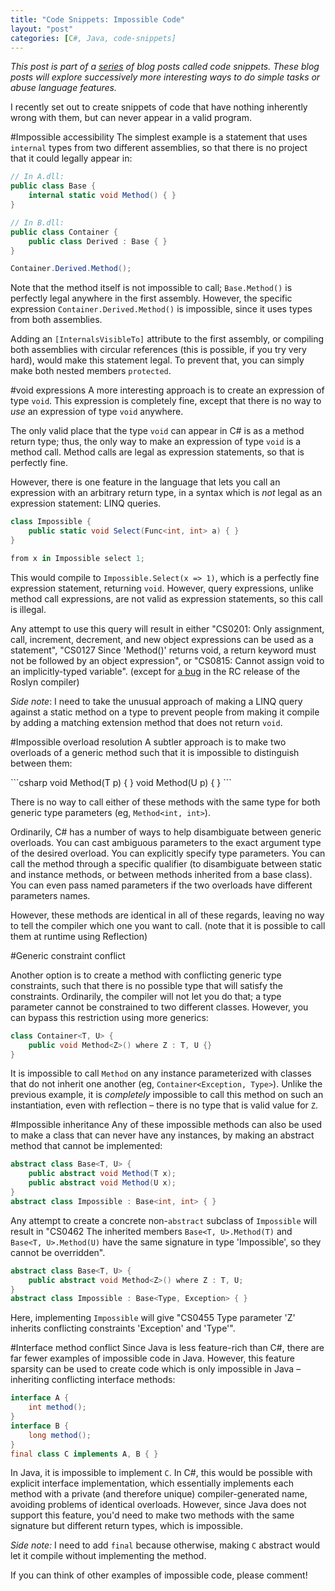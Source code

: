 ```yaml
---
title: "Code Snippets: Impossible Code"
layout: "post"
categories: [C#, Java, code-snippets]
---
```


_This post is part of a [series](/#code-snippets) of blog posts called code snippets.  These blog posts will explore successively more interesting ways to do simple tasks or abuse language features._

I recently set out to create snippets of code that have nothing inherently wrong with them, but can never appear in a valid program.

#Impossible accessibility
The simplest example is a statement that uses `internal` types from two different assemblies, so that there is no project that it could legally appear in:

```csharp
// In A.dll:
public class Base {
    internal static void Method() { }
}

// In B.dll:
public class Container {
    public class Derived : Base { }
}

Container.Derived.Method();
```

Note that the method itself is not impossible to call;  `Base.Method()` is perfectly legal anywhere in the first assembly.  However, the specific expression `Container.Derived.Method()` is impossible, since it uses types from both assemblies.

Adding an `[InternalsVisibleTo]` attribute to the first assembly, or compiling both assemblies with circular references (this is possible, if you try very hard), would make this statement legal.  To prevent that, you can simply make both nested members `protected`. 

#void expressions
A more interesting approach is to create an expression of type `void`.  This expression is completely fine, except that there is no way to _use_ an expression of type `void` anywhere.

The only valid place that the type `void` can appear in C# is as a method return type; thus, the only way to make an expression of type `void` is a method call.  Method calls are legal as expression statements, so that is perfectly fine.

However, there is one feature in the language that lets you call an expression with an arbitrary return type, in a syntax which is _not_ legal as an expression statement: LINQ queries.

```csharp
class Impossible {
    public static void Select(Func<int, int> a) { }
}

from x in Impossible select 1;
```

This would compile to `Impossible.Select(x => 1)`, which is a perfectly fine expression statement, returning `void`.  However, query expressions, unlike method call expressions, are not valid as expression statements, so this call is illegal.

Any attempt to use this query will result in either "CS0201: Only assignment, call, increment, decrement, and new object expressions can be used as a statement", "CS0127 Since 'Method()' returns void, a return keyword must not be followed by an object expression", or "CS0815: Cannot assign void to an implicitly-typed variable".  (except for [a bug](https://github.com/dotnet/roslyn/issues/1830) in the RC release of the Roslyn compiler)

_Side note_: I need to take the unusual approach of making a LINQ query against a static method on a type to prevent people from making it compile by adding a matching extension method that does not return `void`.


#Impossible overload resolution
A subtler approach is to make two overloads of a generic method such that it is impossible to distinguish between them:

<div class="small"></div>
```csharp
void Method<T, U>(T p) { }
void Method<T, U>(U p) { }
```

There is no way to call either of these methods with the same type for both generic type parameters (eg, `Method<int, int>`).

Ordinarily, C# has a number of ways to help disambiguate between generic overloads.  You can cast ambiguous parameters to the exact argument type of the desired overload.  You can explicitly specify type parameters.  You can call the method through a specific qualifier (to disambiguate between static and instance methods, or between methods inherited from a base class).  You can even pass named parameters if the two overloads have different parameters names.

However, these methods are identical in all of these regards, leaving no way to tell the compiler which one you want to call.  (note that it is possible to call them at runtime using Reflection)

#Generic constraint conflict

Another option is to create a method with conflicting generic type constraints, such that there is no possible type that will satisfy the constraints.  Ordinarily, the compiler will not let you do that; a type parameter cannot be constrained to two different classes.  However, you can bypass this restriction using more generics:

```csharp
class Container<T, U> {
	public void Method<Z>() where Z : T, U {}
}
```

It is impossible to call `Method` on any instance parameterized with classes that do not inherit one another (eg, `Container<Exception, Type>`).  Unlike the previous example, it is _completely_ impossible to call this method on such an instantiation, even with reflection &ndash; there is no type that is valid value for `Z`.


#Impossible inheritance
Any of these impossible methods can also be used to make a class that can never have any instances, by making an abstract method that cannot be implemented:

```csharp
abstract class Base<T, U> {
    public abstract void Method(T x);
    public abstract void Method(U x);
}
abstract class Impossible : Base<int, int> { }
```

Any attempt to create a concrete non-`abstract` subclass of `Impossible` will result in "CS0462 The inherited members `Base<T, U>.Method(T)` and `Base<T, U>.Method(U)` have the same signature in type 'Impossible', so they cannot be overridden".

```csharp
abstract class Base<T, U> {
    public abstract void Method<Z>() where Z : T, U;
}
abstract class Impossible : Base<Type, Exception> { }
```

Here, implementing `Impossible` will give "CS0455 Type parameter 'Z' inherits conflicting constraints 'Exception' and 'Type'".

#Interface method conflict
Since Java is less feature-rich than C#, there are far fewer examples of impossible code in Java.  However, this feature sparsity can be used to create code which is only impossible in Java &ndash; inheriting conflicting interface methods:

```java
interface A {
    int method();
}
interface B {
    long method();
}
final class C implements A, B { }
```

In Java, it is impossible to implement `C`.  In C#, this would be possible with explicit interface implementation, which essentially implements each method with a private (and therefore unique) compiler-generated name, avoiding problems of identical overloads.  However, since Java does not support this feature, you'd need to make two methods with the same signature but different return types, which is impossible.

_Side note:_ I need to add `final` because otherwise, making `C` abstract would let it compile without implementing the method.

If you can think of other examples of impossible code, please comment!